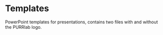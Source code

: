 # Templates
PowerPoint templates for presentations, contains two files with and without the PURRlab logo.
